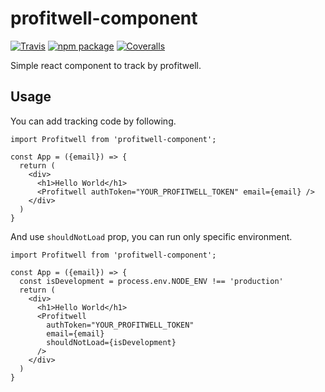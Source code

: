 # profitwell-component

[![Travis][build-badge]][build]
[![npm package][npm-badge]][npm]
[![Coveralls][coveralls-badge]][coveralls]

Simple react component to track by profitwell.

[build-badge]: https://img.shields.io/travis/user/repo/master.png?style=flat-square
[build]: https://travis-ci.org/user/repo

[npm-badge]: https://img.shields.io/npm/v/npm-package.png?style=flat-square
[npm]: https://www.npmjs.org/package/npm-package

[coveralls-badge]: https://img.shields.io/coveralls/user/repo/master.png?style=flat-square
[coveralls]: https://coveralls.io/github/user/repo


## Usage

You can add tracking code by following.

```
import Profitwell from 'profitwell-component';

const App = ({email}) => {
  return (
    <div>
      <h1>Hello World</h1>
      <Profitwell authToken="YOUR_PROFITWELL_TOKEN" email={email} />
    </div>
  )
}
```

And use `shouldNotLoad` prop, you can run only specific environment.

```
import Profitwell from 'profitwell-component';

const App = ({email}) => {
  const isDevelopment = process.env.NODE_ENV !== 'production'
  return (
    <div>
      <h1>Hello World</h1>
      <Profitwell
        authToken="YOUR_PROFITWELL_TOKEN"
        email={email}
        shouldNotLoad={isDevelopment}
      />
    </div>
  )
}
```
